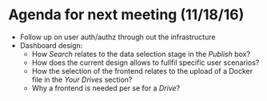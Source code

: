 # Agenda for next meeting (11/18/16)

 * Follow up on user auth/authz through out the infrastructure
 * Dashboard design:
   - How _Search_ relates to the data selection stage in the _Publish_ box?
   - How does the current design allows to fullfil specific user scenarios?
   - How the selection of the frontend relates to the upload of a Docker file in the _Your Drives_ section?
   - Why a frontend is needed per se for a _Drive_?
